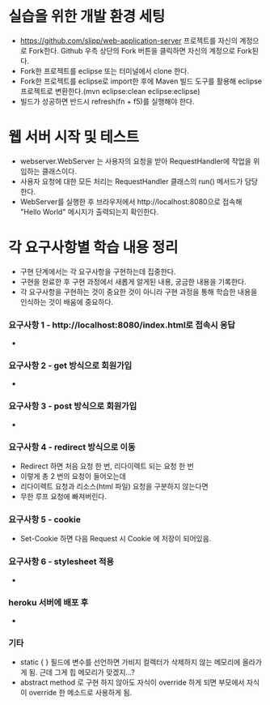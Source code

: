 # 실습을 위한 개발 환경 세팅
* https://github.com/slipp/web-application-server 프로젝트를 자신의 계정으로 Fork한다. Github 우측 상단의 Fork 버튼을 클릭하면 자신의 계정으로 Fork된다.
* Fork한 프로젝트를 eclipse 또는 터미널에서 clone 한다.
* Fork한 프로젝트를 eclipse로 import한 후에 Maven 빌드 도구를 활용해 eclipse 프로젝트로 변환한다.(mvn eclipse:clean eclipse:eclipse)
* 빌드가 성공하면 반드시 refresh(fn + f5)를 실행해야 한다.

# 웹 서버 시작 및 테스트
* webserver.WebServer 는 사용자의 요청을 받아 RequestHandler에 작업을 위임하는 클래스이다.
* 사용자 요청에 대한 모든 처리는 RequestHandler 클래스의 run() 메서드가 담당한다.
* WebServer를 실행한 후 브라우저에서 http://localhost:8080으로 접속해 "Hello World" 메시지가 출력되는지 확인한다.

# 각 요구사항별 학습 내용 정리
* 구현 단계에서는 각 요구사항을 구현하는데 집중한다. 
* 구현을 완료한 후 구현 과정에서 새롭게 알게된 내용, 궁금한 내용을 기록한다.
* 각 요구사항을 구현하는 것이 중요한 것이 아니라 구현 과정을 통해 학습한 내용을 인식하는 것이 배움에 중요하다. 

### 요구사항 1 - http://localhost:8080/index.html로 접속시 응답
* 

### 요구사항 2 - get 방식으로 회원가입
* 

### 요구사항 3 - post 방식으로 회원가입
* 

### 요구사항 4 - redirect 방식으로 이동
* Redirect 하면 처음 요청 한 번, 리다이렉트 되는 요청 한 번
* 이렇게 총 2 번의 요청이 들어오는데
* 리다이렉트 요청과 리소스(html 파일) 요청을 구분하지 않는다면
* 무한 루프 요청에 빠져버린다.

### 요구사항 5 - cookie
* Set-Cookie 하면 다음 Request 시 Cookie 에 저장이 되어있음.

### 요구사항 6 - stylesheet 적용
* 

### heroku 서버에 배포 후
* 

### 기타
* static { } 필드에 변수를 선언하면 가비지 컬렉터가 삭제하지 않는 메모리에 올라가게 됨. 근데 그게 힙 메모리가 맞겠지...?
* abstract method 로 구현 하지 않아도 자식이 override 하게 되면 부모에서 자식이 override 한 메소드로 사용하게 됨.
